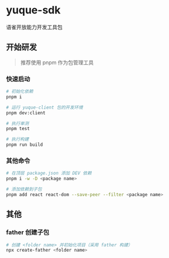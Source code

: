# yuque-sdk
语雀开放能力开发工具包

## 开始研发

> 推荐使用 pnpm 作为包管理工具

### 快速启动

```bash
# 初始化依赖
pnpm i

# 运行 yuque-client 包的开发环境
pnpm dev:client

# 执行单测
pnpm test

# 执行构建
pnpm run build
```

### 其他命令

```bash
# 在顶层 package.json 添加 DEV 依赖
pnpm i -w -D <package name>

# 添加依赖到子包
pnpm add react react-dom --save-peer --filter <package name>
```

## 其他

### father 创建子包

```bash
# 创建 <folder name> 并初始化项目（采用 father 构建）
npx create-father <folder name>
```